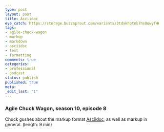 ```yaml
---
type: post
layout: post
title: Asciidoc
eye_catch: https://storage.buzzsprout.com/variants/3tdvkhptnb7hs0uwyf46fx48bwfj/8d66eb17bb7d02ca4856ab443a78f2148cafbb129f58a3c81282007c6fe24ff2?.jpg
tags:
- agile-chuck-wagon
- markup
- markdown
- asciidoc
- text
- formatting
comments: true
categories:
- professional
- podcast
status: publish
published: true
meta:
_edit_last: "1"
---
```


### Agile Chuck Wagon, season 10, episode 8

Chuck gushes about the markup format [Asciidoc](https://asciidoctor.org/docs/asciidoc-writers-guide), as well as markup in general. (length: 9 min)
